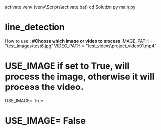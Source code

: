 activate venv (venv\Scripts\activate.bat)
cd Solution
py main.py 


# line_detection
How to use :
**#Choose which image or video to process**
IMAGE_PATH = "test_images/test6.jpg"
VIDEO_PATH = "test_videos\\project_video01.mp4"



# USE_IMAGE if set to True, will process the image, otherwise it will process the video.
USE_IMAGE= True
# USE_IMAGE= False

